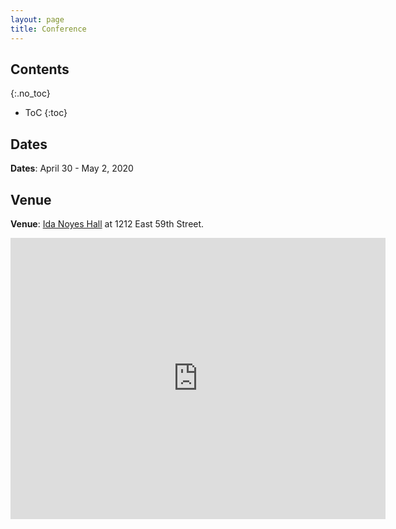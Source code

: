 ```yaml
---
layout: page
title: Conference
---
```


## Contents
{:.no_toc}

* ToC
{:toc}

## Dates

**Dates**: April 30 - May 2, 2020

## Venue

**Venue**: [Ida Noyes Hall](https://maps.uchicago.edu/location/ida-noyes-hall/) at 1212 East 59th Street.

<iframe src="https://www.google.com/maps/embed?pb=!1m18!1m12!1m3!1d2974.869084117617!2d-87.59786858456218!3d41.78803497902447!2m3!1f0!2f0!3f0!3m2!1i1024!2i768!4f13.1!3m3!1m2!1s0x880e2916fd81ab11%3A0xfa4bcef9eec30285!2sIda+Noyes+Hall!5e0!3m2!1sen!2skr!4v1565852614957!5m2!1sen!2skr" width="600" height="450" frameborder="0" style="border:0" allowfullscreen></iframe>


<!-- ## Program (updated on April 24)

The conference program is available for [download]({{ site.baseurl }}/public/CLS54_program.pdf).

<br> -->

<!--
## List of abstracts

The abstracts of all the presentations are available (to be updated) here. -->

